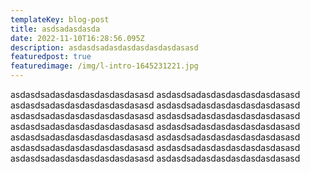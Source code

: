 ```yaml
---
templateKey: blog-post
title: asdsadasdasda
date: 2022-11-10T16:28:56.095Z
description: asdasdsadasdasdasdasdasdasasd
featuredpost: true
featuredimage: /img/l-intro-1645231221.jpg
---
```

asdasdsadasdasdasdasdasdasasd asdasdsadasdasdasdasdasdasasd asdasdsadasdasdasdasdasdasasd asdasdsadasdasdasdasdasdasasd asdasdsadasdasdasdasdasdasasd asdasdsadasdasdasdasdasdasasd asdasdsadasdasdasdasdasdasasd asdasdsadasdasdasdasdasdasasd asdasdsadasdasdasdasdasdasasd asdasdsadasdasdasdasdasdasasd asdasdsadasdasdasdasdasdasasd asdasdsadasdasdasdasdasdasasd asdasdsadasdasdasdasdasdasasd asdasdsadasdasdasdasdasdasasd